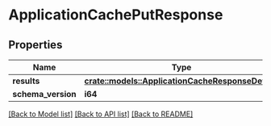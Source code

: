 # ApplicationCachePutResponse

## Properties

Name | Type | Description | Notes
------------ | ------------- | ------------- | -------------
**results** | [**crate::models::ApplicationCacheResponseDetails**](ApplicationCacheResponseDetails.md) |  | 
**schema_version** | **i64** |  | 

[[Back to Model list]](../README.md#documentation-for-models) [[Back to API list]](../README.md#documentation-for-api-endpoints) [[Back to README]](../README.md)


